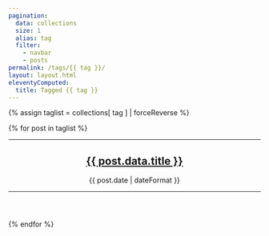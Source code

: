 ```yaml
---
pagination:
  data: collections
  size: 1
  alias: tag
  filter:
    - navbar
    - posts
permalink: /tags/{{ tag }}/
layout: layout.html
eleventyComputed:
  title: Tagged {{ tag }}
---
```


{% assign taglist = collections[ tag ] | forceReverse %}

{% for post in taglist %}

<article>
    <header class="tagged">
    <hr>
        <h2><a href="{{ post.url  }}">{{ post.data.title }}</a></h2>
        <time>{{ post.date | dateFormat }}</time>
    <hr>
    </header>
</article>
{% endfor %}

